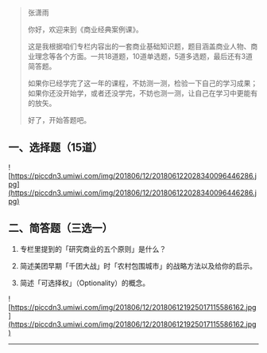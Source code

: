 > 张潇雨
> 
> 你好，欢迎来到《商业经典案例课》。
> 
> 这是我根据咱们专栏内容出的一套商业基础知识题，题目涵盖商业人物、商业理念等各个方面。一共18道题，10道单选题，5道多选题，最后还有3道简答题。
> 
> 如果你已经学完了这一年的课程，不妨测一测，检验一下自己的学习成果；如果你还没开始学，或者还没学完，不妨也测一测，让自己在学习中更能有的放矢。
> 
> 好了，开始答题吧。

## 一、选择题（15道）

![https://piccdn3.umiwi.com/img/201806/12/201806122028340096446286.jpg](https://piccdn3.umiwi.com/img/201806/12/201806122028340096446286.jpg)

## 二、简答题（三选一）

1. 专栏里提到的「研究商业的五个原则」是什么？

2. 简述美团早期「千团大战」时「农村包围城市」的战略方法以及给你的启示。

3. 简述「可选择权」（Optionality）的概念。

![https://piccdn3.umiwi.com/img/201806/12/201806121925017115586162.jpg](https://piccdn3.umiwi.com/img/201806/12/201806121925017115586162.jpg)

---
